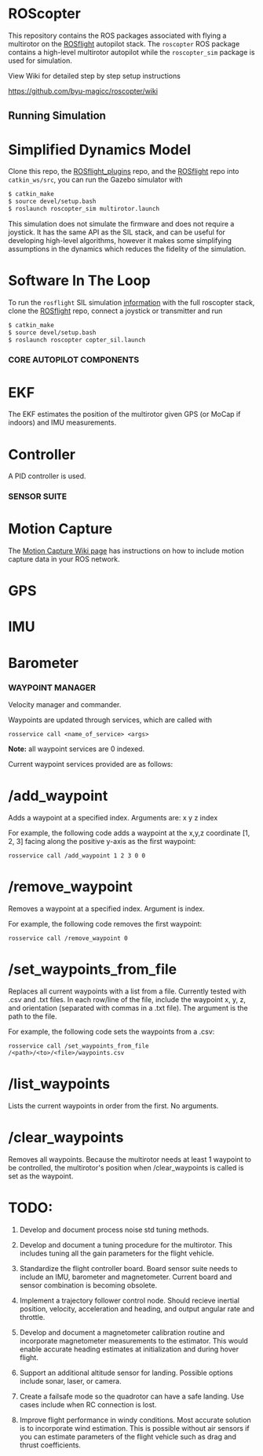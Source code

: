 ROScopter
=========

This repository contains the ROS packages associated with flying a multirotor on the [ROSflight](http://rosflight.org) autopilot stack. The `roscopter` ROS package contains a high-level multirotor autopilot while the `roscopter_sim` package is used for simulation.

View Wiki for detailed step by step setup instructions

https://github.com/byu-magicc/roscopter/wiki

## Running Simulation ##

# Simplified Dynamics Model

Clone this repo, the [ROSflight_plugins](https://github.com/byu-magicc/rosflight_plugins) repo, and the [ROSflight](https://github.com/rosflight/rosflight.git) repo into `catkin_ws/src`, you can run the Gazebo simulator with

```bash
$ catkin_make
$ source devel/setup.bash
$ roslaunch roscopter_sim multirotor.launch
```
This simulation does not simulate the firmware and does not require a joystick. It has the same API as the SIL stack, and can be useful for developing high-level algorithms, however it makes some simplifying assumptions in the dynamics which reduces the fidelity of the simulation.

# Software In The Loop
To run the `rosflight` SIL simulation [information](http://docs.rosflight.org/en/latest/user-guide/gazebo_simulation/) with the full roscopter stack, clone the [ROSflight](github.com/rosflight/rosflight) repo, connect a joystick or transmitter and run

```bash
$ catkin_make
$ source devel/setup.bash
$ roslaunch roscopter copter_sil.launch
```


### CORE AUTOPILOT COMPONENTS ###

# EKF #

The EKF estimates the position of the multirotor given GPS (or MoCap if indoors) and IMU measurements.

# Controller #

A PID controller is used.

### SENSOR SUITE ###

# Motion Capture #

The [Motion Capture Wiki page](https://magiccvs.byu.edu/wiki/#!sw_guides/mocap_room_tutorial.md#VRPN_Installation) has instructions on how to include motion capture data in your ROS network.

# GPS #

# IMU #

# Barometer #


### WAYPOINT MANAGER ###

Velocity manager and commander.

Waypoints are updated through services, which are called with

`rosservice call <name_of_service> <args>`

**Note:** all waypoint services are 0 indexed.

Current waypoint services provided are as follows:

# /add_waypoint #
Adds a waypoint at a specified index. Arguments are: x y z  index

For example, the following code adds a waypoint at the x,y,z coordinate [1, 2, 3] facing along the positive y-axis as the first waypoint:

`rosservice call /add_waypoint 1 2 3 0 0`

# /remove_waypoint #
Removes a waypoint at a specified index. Argument is index.

For example, the following code removes the first waypoint:

`rosservice call /remove_waypoint 0`

# /set_waypoints_from_file #
Replaces all current waypoints with a list from a file. Currently tested with .csv and .txt files. In each row/line of the file, include the waypoint x, y, z, and orientation (separated with commas in a .txt file). The argument is the path to the file.

For example, the following code sets the waypoints from a .csv:

`rosservice call /set_waypoints_from_file /<path>/<to>/<file>/waypoints.csv`

# /list_waypoints #
Lists the current waypoints in order from the first. No arguments.

# /clear_waypoints #
Removes all waypoints. Because the multirotor needs at least 1 waypoint to be controlled, the multirotor's position when /clear_waypoints is called is set as the waypoint.

# TODO: #

1. Develop and document process noise std tuning methods.

2. Develop and document a tuning procedure for the multirotor. This includes tuning all the gain parameters for the flight vehicle.

3. Standardize the flight controller board. Board sensor suite needs to include an IMU, barometer and magnetometer. Current board and sensor combination is becoming obsolete.

4. Implement a trajectory follower control node. Should recieve inertial position, velocity, acceleration and heading, and output angular rate and throttle.

5. Develop and document a magnetometer calibration routine and incorporate magnetometer measurements to the estimator. This would enable accurate heading estimates at initialization and during hover flight.

6. Support an additional altitude sensor for landing. Possible options include sonar, laser, or camera.

7. Create a failsafe mode so the quadrotor can have a safe landing. Use cases include when RC connection is lost.

8. Improve flight performance in windy conditions. Most accurate solution is to incorporate wind estimation. This is possible without air sensors if you can estimate parameters of the flight vehicle such as drag and thrust coefficients.
